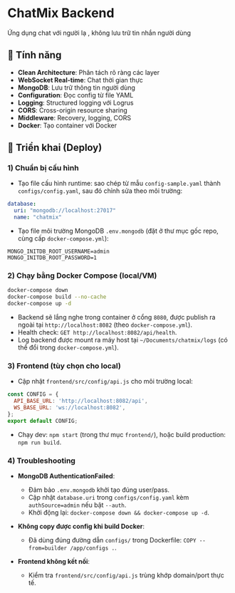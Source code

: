 # ChatMix Backend

Ứng dụng chat với người lạ , không lưu trữ tin nhắn người dùng

## 🚀 Tính năng

- **Clean Architecture**: Phân tách rõ ràng các layer
- **WebSocket Real-time**: Chat thời gian thực
- **MongoDB**: Lưu trữ thông tin người dùng
- **Configuration**: Đọc config từ file YAML
- **Logging**: Structured logging với Logrus
- **CORS**: Cross-origin resource sharing
- **Middleware**: Recovery, logging, CORS
- **Docker**: Tạo container với Docker

## 🚢 Triển khai (Deploy)

### 1) Chuẩn bị cấu hình

- Tạo file cấu hình runtime: sao chép từ mẫu `config-sample.yaml` thành `configs/config.yaml`, sau đó chỉnh sửa theo môi trường:

```yaml
database:
  uri: "mongodb://localhost:27017"
  name: "chatmix"
```

- Tạo file môi trường MongoDB `.env.mongodb` (đặt ở thư mục gốc repo, cùng cấp `docker-compose.yml`):

```
MONGO_INITDB_ROOT_USERNAME=admin
MONGO_INITDB_ROOT_PASSWORD=1
```


### 2) Chạy bằng Docker Compose (local/VM)

```bash
docker-compose down
docker-compose build --no-cache
docker-compose up -d
```

- Backend sẽ lắng nghe trong container ở cổng `8080`, được publish ra ngoài tại `http://localhost:8082` (theo `docker-compose.yml`).
- Health check: `GET http://localhost:8082/api/health`.
- Log backend được mount ra máy host tại `~/Documents/chatmix/logs` (có thể đổi trong `docker-compose.yml`).

### 3) Frontend (tùy chọn cho local)

- Cập nhật `frontend/src/config/api.js` cho môi trường local:

```js
const CONFIG = {
  API_BASE_URL: 'http://localhost:8082/api',
  WS_BASE_URL: 'ws://localhost:8082',
};
export default CONFIG;
```

- Chạy dev: `npm start` (trong thư mục `frontend/`), hoặc build production: `npm run build`.

### 4) Troubleshooting

- **MongoDB AuthenticationFailed**:
  - Đảm bảo `.env.mongodb` khởi tạo đúng user/pass.
  - Cập nhật `database.uri` trong `configs/config.yaml` kèm `authSource=admin` nếu bật `--auth`.
  - Khởi động lại: `docker-compose down && docker-compose up -d`.

- **Không copy được config khi build Docker**:
  - Đã dùng đúng đường dẫn `configs/` trong Dockerfile: `COPY --from=builder /app/configs .`.

- **Frontend không kết nối**:
  - Kiểm tra `frontend/src/config/api.js` trùng khớp domain/port thực tế.